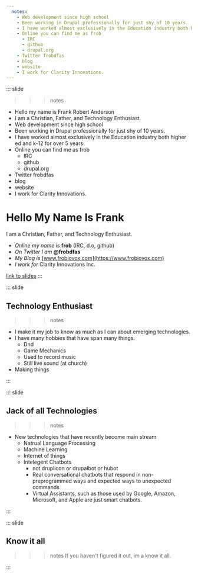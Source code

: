 ```yaml
---
  notes:
    - Web development since high school
    - Been working in Drupal professionally for just shy of 10 years.
    - I have worked almost exclusively in the Education industry both higher ed and k-12 for over 5 years.
    - Online you can find me as frob
      - IRC
      - github
      - drupal.org
    - Twitter frobdfas
    - blog
    - website
    - I work for Clarity Innovations.
---
```


::: slide


>>> notes
 - Hello my name is Frank Robert Anderson
 - I am a Christian, Father, and Technology Enthusiast.
 - Web development since high school
 - Been working in Drupal professionally for just shy of 10 years.
 - I have worked almost exclusively in the Education industry both higher ed and k-12 for over 5 years.
 - Online you can find me as frob
   - IRC
   - github
   - drupal.org
 - Twitter frobdfas
 - blog
 - website
 - I work for Clarity Innovations.
>>>

# Hello My Name Is Frank

I am a Christian, Father, and Technology Enthusiast.

 - _Online my name is_ **frob** (IRC, d.o, github)
 - _On Twitter I am_ **@frobdfas**
 - _My Blog is_ [www.frobiovox.com](https://www.frobiovox.com)
 - _I work for_ Clarity Innovations Inc.

[link to slides]()
:::

::: slide

## Technology Enthusiast

>>> notes
 - I make it my job to know as much as I can about emerging technologies.
 - I have many hobbies that have span many things.
   - Dnd
   - Game Mechanics
   - Used to record music
   - Still live sound (at church)
 - Making things
>>>

:::

::: slide

## Jack of all Technologies

>>> notes
 - New technologies that have recently become main stream
   - Natrual Language Processing
   - Machine Learning
   - Internet of things
   - Intelegent Chatbots
     - not druplicon or drupalbot or hubot
     - Real conversational chatbots that respond in non-preprogrammed ways and expected ways to unexpected commands
     - Virtual Assistants, such as those used by Google, Amazon, Microsoft, and Apple are just smart chatbots.
>>>

:::

::: slide

## Know it all

>>> notes
 If you haven't figured it out, im a know it all.
>>>

:::
